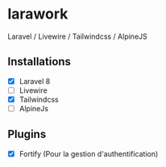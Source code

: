 # larawork
Laravel / Livewire / Tailwindcss / AlpineJS

## Installations

- [x] Laravel 8
- [ ] Livewire
- [x] Tailwindcss
- [ ] AlpineJs

## Plugins

- [x] Fortify (Pour la gestion d'authentification)
